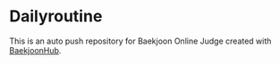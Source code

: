 # Dailyroutine
This is an auto push repository for Baekjoon Online Judge created with [BaekjoonHub](https://github.com/BaekjoonHub/BaekjoonHub).
